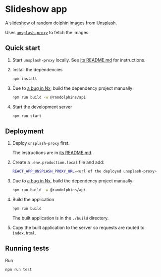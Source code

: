 # Slideshow app

A slideshow of random dolphin images from [Unsplash](https://unsplash.com/).

Uses [`unsplash-proxy`](../unsplash-proxy) to fetch the images.

## Quick start

1. Start `unsplash-proxy` locally. See [its
   README.md](../unsplash-proxy/README.md) for instructions.

1. Install the dependencies

   ```sh
   npm install
   ```

1. Due to [a bug in Nx](https://github.com/nrwl/nx/issues/19312), build the dependency project manually:

   ```sh
   npm run build -w @randolphins/api
   ```

1. Start the development server

   ```sh
   npm run start
   ```

## Deployment

1. Deploy `unsplash-proxy` first.

   The instructions are in [its README.md](../unsplash-proxy/README.md).

1. Create a `.env.production.local` file and add:

   ```sh
   REACT_APP_UNSPLASH_PROXY_URL=<url of the deployed unsplash-proxy>
   ```

1. Due to [a bug in Nx](https://github.com/nrwl/nx/issues/19312), build the dependency project manually:

   ```sh
   npm run build -w @randolphins/api
   ```

1. Build the application

   ```sh
   npm run build
   ```

   The built application is in the `./build` directory.

1. Copy the built application to the server so requests are routed to `index.html`.

## Running tests

Run

```sh
npm run test
```
